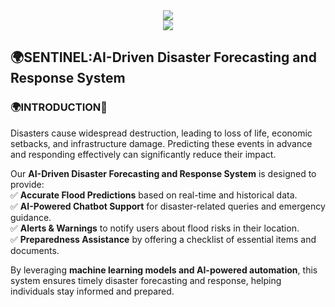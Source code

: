 <div style="text-align: center;">
  <img src="https://capsule-render.vercel.app/api?type=cylinder&height=100&color=9C5B4B&text=Welcome%20to%20our%20miniproject&reversal=false&textBg=false&fontSize=52&fontAlign=50&fontAlignY=50&animation=twinkling&fontColor=F9E5E0&stroke=FEDBFF&descSize=51&section=header" />
</div>

<div style="text-align: center;">
  <img src="https://capsule-render.vercel.app/api?type=transparent&height=100&color=141489&text=%20SENTINEL: %20AI-DRIVEN%20DISASTER%20FORECASTING%20AND%20RESPONSE%20SYSTEM🌪️🌍&reversal=false&textBg=false&fontSize=27&fontAlign=50&fontAlignY=50&animation=scaleIn&fontColor=28BAB1&stroke=FEDBFF&descSize=51&section=header" />
</div>

## 🌍SENTINEL:AI-Driven Disaster Forecasting and Response System  

### 🌍INTRODUCTION🌊 
Disasters cause widespread destruction, leading to loss of life, economic setbacks, and infrastructure damage. Predicting these events in advance and responding effectively can significantly reduce their impact.  

Our **AI-Driven Disaster Forecasting and Response System** is designed to provide:  
✅ **Accurate Flood Predictions** based on real-time and historical data.  
✅ **AI-Powered Chatbot Support** for disaster-related queries and emergency guidance.  
✅ **Alerts & Warnings** to notify users about flood risks in their location.  
✅ **Preparedness Assistance** by offering a checklist of essential items and documents.  

By leveraging **machine learning models and AI-powered automation**, this system ensures timely disaster forecasting and response, helping individuals stay informed and prepared.  